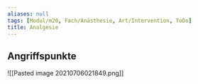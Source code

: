 ```yaml
---
aliases: null
tags: [Modul/m20, Fach/Anästhesie, Art/Intervention, ToDo]
title: Analgesie
---
```



## Angriffspunkte
![[Pasted image 20210706021849.png]]